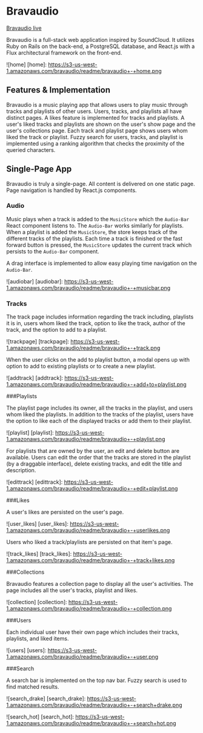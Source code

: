 # Bravaudio

[Bravaudio live][heroku]

[heroku]: http://www.bravaudio.com

Bravaudio is a full-stack web application inspired by SoundCloud.  It utilizes Ruby on Rails on the back-end, a PostgreSQL database, and React.js with a Flux architectural framework on the front-end.  

![home]
[home]: https://s3-us-west-1.amazonaws.com/bravaudio/readme/bravaudio+-+home.png

## Features & Implementation

Bravaudio is a music playing app that allows users to play music through tracks and playlists of other users. Users, tracks, and playlists all have distinct pages. A likes feature is implemented for tracks and playlists. A user's liked tracks and playlists are shown on the user's show page and the user's collections page. Each track and playlist page shows users whom liked the track or playlist. Fuzzy search for users, tracks, and playlist is implemented using a ranking algorithm that checks the proximity of the queried characters.

## Single-Page App

Bravaudio is truly a single-page. All content is delivered on one static page. Page navigation is handled by React.js components.

### Audio

Music plays when a track is added to the `MusicStore` which the `Audio-Bar` React component listens to. The `Audio-Bar` works similarly for playlists. When a playlist is added the `MusicStore`, the store keeps track of the different tracks of the playlists. Each time a track is finished or the fast forward button is pressed, the `MusicStore` updates the current track which persists to the `Audio-Bar` component.

A drag interface is implemented to allow easy playing time navigation on the `Audio-Bar`.

![audiobar]
[audiobar]: https://s3-us-west-1.amazonaws.com/bravaudio/readme/bravaudio+-+musicbar.png

### Tracks

The track page includes information regarding the track including, playlists it is in, users whom liked the track, option to like the track, author of the track, and the option to add to a playlist.

![trackpage]
[trackpage]: https://s3-us-west-1.amazonaws.com/bravaudio/readme/bravaudio+-+track.png


When the user clicks on the add to playlist button, a modal opens up with option to add to existing playlists or to create a new playlist.

![addtrack]
[addtrack]: https://s3-us-west-1.amazonaws.com/bravaudio/readme/bravaudio+-+add+to+playlist.png

###Playlists

The playlist page includes its owner, all the tracks in the playlist, and users whom liked the playlists. In addition to the tracks of the playlist, users have the option to like each of the displayed tracks or add them to their playlist.

![playlist]
[playlist]: https://s3-us-west-1.amazonaws.com/bravaudio/readme/bravaudio+-+playlist.png

For playlists that are owned by the user, an edit and delete button are available. Users can edit the order that the tracks are stored in the playlist (by a draggable interface), delete existing tracks, and edit the title and description.

![edittrack]
[edittrack]: https://s3-us-west-1.amazonaws.com/bravaudio/readme/bravaudio+-+edit+playlist.png

###Likes

A user's likes are persisted on the user's page.

![user_likes]
[user_likes]: https://s3-us-west-1.amazonaws.com/bravaudio/readme/bravaudio+-+userlikes.png

Users who liked a track/playlists are persisted on that item's page.

![track_likes]
[track_likes]: https://s3-us-west-1.amazonaws.com/bravaudio/readme/bravaudio+-+track+likes.png

###Collections

Bravaudio features a collection page to display all the user's activities. The page includes all the user's tracks, playlist and likes.

![collection]
[collection]: https://s3-us-west-1.amazonaws.com/bravaudio/readme/bravaudio+-+collection.png

###Users

Each individual user have their own page which includes their tracks, playlists, and liked items.

![users]
[users]: https://s3-us-west-1.amazonaws.com/bravaudio/readme/bravaudio+-+user.png

###Search

A search bar is implemented on the top nav bar. Fuzzy search is used to find matched results.

![search_drake]
[search_drake]: https://s3-us-west-1.amazonaws.com/bravaudio/readme/bravaudio+-+search+drake.png

![search_hot]
[search_hot]: https://s3-us-west-1.amazonaws.com/bravaudio/readme/bravaudio+-+search+hot.png
